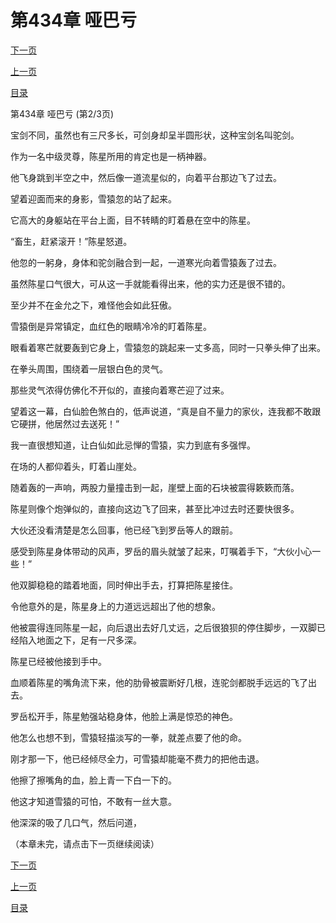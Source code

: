 <h1>第434章   哑巴亏</h1>
            <div><p><a href="./1301_%E7%AC%AC434%E7%AB%A0_%E5%93%91%E5%B7%B4%E4%BA%8F.md">下一页</a></p><p><a href="./1299_%E7%AC%AC434%E7%AB%A0_%E5%93%91%E5%B7%B4%E4%BA%8F.md">上一页</a></p><p><a href="../">目录</a></p></div>
            <div><p>第434章   哑巴亏 (第2/3页)</p><p>宝剑不同，虽然也有三尺多长，可剑身却呈半圆形状，这种宝剑名叫驼剑。</p><p>作为一名中级灵尊，陈星所用的肯定也是一柄神器。</p><p>他飞身跳到半空之中，然后像一道流星似的，向着平台那边飞了过去。</p><p>望着迎面而来的身影，雪猿忽的站了起来。</p><p>它高大的身躯站在平台上面，目不转睛的盯着悬在空中的陈星。</p><p>“畜生，赶紧滚开！”陈星怒道。</p><p>他忽的一躬身，身体和驼剑融合到一起，一道寒光向着雪猿轰了过去。</p><p>虽然陈星口气很大，可从这一手就能看得出来，他的实力还是很不错的。</p><p>至少并不在金允之下，难怪他会如此狂傲。</p><p>雪猿倒是异常镇定，血红色的眼睛冷冷的盯着陈星。</p><p>眼看着寒芒就要轰到它身上，雪猿忽的跳起来一丈多高，同时一只拳头伸了出来。</p><p>在拳头周围，围绕着一层银白色的灵气。</p><p>那些灵气浓得仿佛化不开似的，直接向着寒芒迎了过来。</p><p>望着这一幕，白仙脸色煞白的，低声说道，“真是自不量力的家伙，连我都不敢跟它硬拼，他居然过去送死！”</p><p>我一直很想知道，让白仙如此忌惮的雪猿，实力到底有多强悍。</p><p>在场的人都仰着头，盯着山崖处。</p><p>随着轰的一声响，两股力量撞击到一起，崖壁上面的石块被震得簌簌而落。</p><p>陈星则像个炮弹似的，直接向这边飞了回来，甚至比冲过去时还要快很多。</p><p>大伙还没看清楚是怎么回事，他已经飞到罗岳等人的跟前。</p><p>感受到陈星身体带动的风声，罗岳的眉头就皱了起来，叮嘱着手下，“大伙小心一些！”</p><p>他双脚稳稳的踏着地面，同时伸出手去，打算把陈星接住。</p><p>令他意外的是，陈星身上的力道远远超出了他的想象。</p><p>他被震得连同陈星一起，向后退出去好几丈远，之后很狼狈的停住脚步，一双脚已经陷入地面之下，足有一尺多深。</p><p>陈星已经被他接到手中。</p><p>血顺着陈星的嘴角流下来，他的肋骨被震断好几根，连驼剑都脱手远远的飞了出去。</p><p>罗岳松开手，陈星勉强站稳身体，他脸上满是惊恐的神色。</p><p>他怎么也想不到，雪猿轻描淡写的一拳，就差点要了他的命。</p><p>刚才那一下，他已经倾尽全力，可雪猿却能毫不费力的把他击退。</p><p>他擦了擦嘴角的血，脸上青一下白一下的。</p><p>他这才知道雪猿的可怕，不敢有一丝大意。</p><p>他深深的吸了几口气，然后问道，</p><p>（本章未完，请点击下一页继续阅读）</p></div>
            <div><p><a href="./1301_%E7%AC%AC434%E7%AB%A0_%E5%93%91%E5%B7%B4%E4%BA%8F.md">下一页</a></p><p><a href="./1299_%E7%AC%AC434%E7%AB%A0_%E5%93%91%E5%B7%B4%E4%BA%8F.md">上一页</a></p><p><a href="../">目录</a></p></div>
